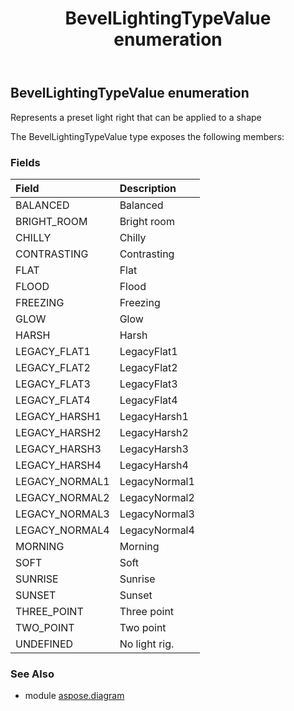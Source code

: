 ﻿---
title: BevelLightingTypeValue enumeration
second_title: Aspose.Diagram for Python via .NET API References
description: 
type: docs
weight: 2620
url: /python-net/aspose.diagram/bevellightingtypevalue/
is_root: false
---

## BevelLightingTypeValue enumeration

Represents a preset light right that can be applied to a shape



The BevelLightingTypeValue type exposes the following members:

### Fields
| Field | Description |
| :- | :- |
| BALANCED | Balanced |
| BRIGHT_ROOM | Bright room |
| CHILLY | Chilly |
| CONTRASTING | Contrasting |
| FLAT | Flat |
| FLOOD | Flood |
| FREEZING | Freezing |
| GLOW | Glow |
| HARSH | Harsh |
| LEGACY_FLAT1 | LegacyFlat1 |
| LEGACY_FLAT2 | LegacyFlat2 |
| LEGACY_FLAT3 | LegacyFlat3 |
| LEGACY_FLAT4 | LegacyFlat4 |
| LEGACY_HARSH1 | LegacyHarsh1 |
| LEGACY_HARSH2 | LegacyHarsh2 |
| LEGACY_HARSH3 | LegacyHarsh3 |
| LEGACY_HARSH4 | LegacyHarsh4 |
| LEGACY_NORMAL1 | LegacyNormal1 |
| LEGACY_NORMAL2 | LegacyNormal2 |
| LEGACY_NORMAL3 | LegacyNormal3 |
| LEGACY_NORMAL4 | LegacyNormal4 |
| MORNING | Morning |
| SOFT | Soft |
| SUNRISE | Sunrise |
| SUNSET | Sunset |
| THREE_POINT | Three point |
| TWO_POINT | Two point |
| UNDEFINED | No light rig. |


### See Also

* module [aspose.diagram](../)
